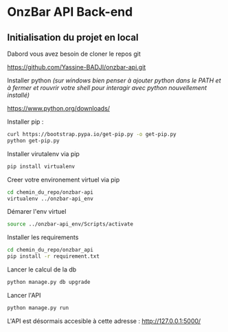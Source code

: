 # OnzBar API Back-end

## Initialisation du projet en local

Dabord vous avez besoin de cloner le repos git 

https://github.com/Yassine-BADJI/onzbar-api.git

Installer python
_(sur windows bien penser à ajouter python dans le PATH et
à fermer et rouvrir votre shell pour interagir avec python nouvellement installé)_
 
https://www.python.org/downloads/

Installer pip :
```bash
curl https://bootstrap.pypa.io/get-pip.py -o get-pip.py
python get-pip.py
```

Installer virutalenv via pip 
```bash
pip install virtualenv
```

Creer votre environement virtuel via pip
```bash
cd chemin_du_repo/onzbar-api
virtualenv ../onzbar-api_env
```

Démarer l'env virtuel
```bash
source ../onzbar-api_env/Scripts/activate
```

Installer les requirements
```bash
cd chemin_du_repo/onzbar_api
pip install -r requirement.txt
```

Lancer le calcul de la db
```bash
python manage.py db upgrade
```

Lancer l'API
```bash
python manage.py run
```

L'API est désormais accesible à cette adresse : http://127.0.0.1:5000/ 
